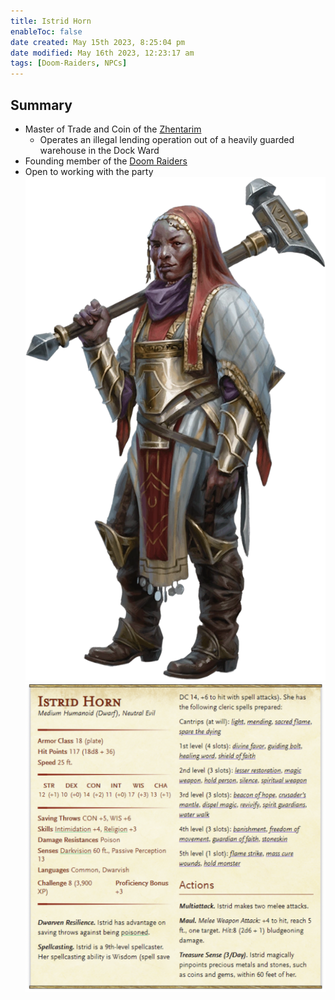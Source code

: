 ```yaml
---
title: Istrid Horn
enableToc: false
date created: May 15th 2023, 8:25:04 pm
date modified: May 16th 2023, 12:23:17 am
tags: [Doom-Raiders, NPCs]
---
```

## Summary
- Master of Trade and Coin of the [Zhentarim](content/Zhentarim.md)
	- Operates an illegal lending operation out of a heavily guarded warehouse in the Dock Ward
- Founding member of the [Doom Raiders](content/Doom%20Raiders.md)
- Open to working with the party
![Pasted image 20230515234842](content/attachments/Pasted%20image%2020230515234842.png)
![Pasted image 20230515235113](content/attachments/Pasted%20image%2020230515235113.png)
